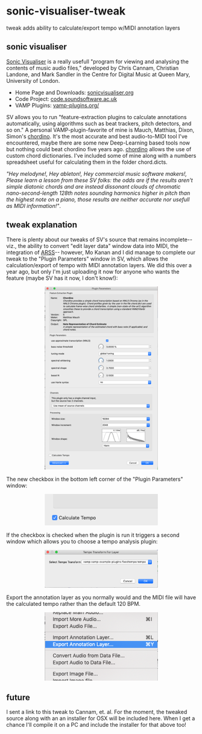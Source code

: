 # sonic-visualiser-tweak
tweak adds ability to calculate/export tempo w/MIDI annotation layers
## sonic visualiser
[Sonic Visualiser](https://github.com/sonic-visualiser/sonic-visualiser) is a really usefull "program for viewing and analysing the contents of music audio files," 
developed by Chris Cannam, Christian Landone, and Mark Sandler in the Centre for Digital Music at Queen Mary, University of London.  
* Home Page and Downloads: [sonicvisualiser.org](http://www.sonicvisualiser.org/)
* Code Project: [code.soundsoftware.ac.uk](https://code.soundsoftware.ac.uk/projects/sonic-visualiser)
* VAMP Plugins: [vamp-plugins.org/](http://www.vamp-plugins.org/)

SV allows you to run "feature-extraction plugins to calculate annotations automatically, using algorithms such as beat trackers, 
pitch detectors, and so on." A personal VAMP-plugin-favorite of mine is Mauch, Matthias, Dixon, Simon's [chordino](https://github.com/shidephen/chordino).  It's the most accurate and best audio-to-MIDI tool I've encountered, maybe there are some new Deep-Learning based tools now but nothing could beat chordino five years ago.  [chordino](https://github.com/shidephen/chordino)
allows the use of custom chord dictionaries.  I've included some of mine along with a numbers spreadsheet useful for calculating them in the folder chord.dicts.

*"Hey melodyne!, Hey ableton!, Hey commercial music software makers!, Please learn a lesson from these SV folks: 
the odds are if the results aren't simple diatonic chords and are instead dissonant clouds of chromatic nano-second-length 128th notes sounding harmonics higher 
in pitch than the highest note on a piano, those results are neither accurate nor usefull as MIDI information!"*.  

## tweak explanation
There is plenty about our tweaks of SV's source that remains incomplete--viz., the ability to convert "edit layer data" window data into  MIDI, the integration of [ARSS](https://github.com/derselbst/ARSS)--
however, Mo Kanan and I did manage to complete our tweak to the "Plugin Parameters" window in SV, which allows the calculation/export of tempo with MIDI annotation layers.  We did this over a year ago, but only I'm just uploading it now for anyone who wants the feature (maybe SV has it now, I don't know!):

<p align="center">
<img src="tempo_01.png" width="300" height="484">
</p>
The new checkbox in the bottom left corner of the "Plugin Parameters" window:
<p align="center">
<img src="tempo_02.png" width="300" height="83">
</p>
If the checkbox is checked when the plugin is run it triggers a second window which allows you to choose a tempo analysis plugin:
<p align="center">
<img src="tempo_04.png" width="300" height="100">
</p>
Export the annotation layer as you normally would and the MIDI file will have the calculated tempo rather than the default 120 BPM.
<p align="center">
<img src="tempo_03.png" width="300" height="181">
</p>

## future

I sent a link to this tweak to Cannam, et. al.  For the moment, the tweaked source along with an 
an installer for OSX will be included here.  When I get a chance I'll compile it on a PC and include the installer for that above too! 



